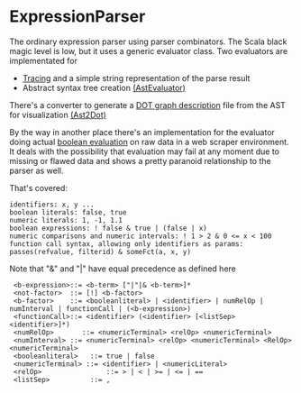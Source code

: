 # ExpressionParser

The ordinary expression parser using parser combinators. The Scala black magic level is low, but it uses a generic evaluator class. Two evaluators are implementated for

* [Tracing](https://github.com/curiosag/expressionparser/blob/master/src/org/cg/scala/expressionparser/ExprEvaluator.scala) and a simple string representation of the parse result
* Abstract syntax tree creation [(AstEvaluator)](https://github.com/curiosag/expressionparser/blob/master/src/org/cg/scala/expressionparser/AstEvaluator.scala)

There's a converter to generate a [DOT graph description](http://www.graphviz.org/Documentation.php) file from the AST for visualization [(Ast2Dot)](https://github.com/curiosag/expressionparser/blob/master/src/org/cg/scala/expressionparser/Ast2Dot.scala)

By the way in another place there's an implementation for the evaluator doing actual [boolean evaluation](https://github.com/curiosag/AdScraperExpressionFilter/blob/master/src/org/cg/adscraper/exprFilter/ExprContextAdScraper.scala) on raw data in a web scraper environment. It deals with the possibility that evaluation may fail at any moment due to missing or flawed data and shows a pretty paranoid relationship to the parser as well.

That's covered:
    
    identifiers: x, y ...
    boolean literals: false, true
    numeric literals: 1, -1, 1.1 
    boolean expressions: ! false & true | (false | x)
    numeric comparisons and numeric intervals: ! 1 > 2 & 0 <= x < 100
    function call syntax, allowing only identifiers as params: passes(refvalue, filterid) & someFct(a, x, y)
    
Note that "&" and "|" have equal precedence as defined here

     <b-expression>::= <b-term> ["|"|& <b-term>]*
     <not-factor>  ::= [!] <b-factor>
     <b-factor>    ::= <booleanliteral> | <identifier> | numRelOp | numInterval | functionCall | (<b-expression>) 
     <functionCall>::= <identifier> (<identifier> [<listSep> <identifier>]*)
     <numRelOp> 	  ::= <numericTerminal> <relOp> <numericTerminal>
     <numInterval> ::= <numericTerminal> <relOp> <numericTerminal> <RelOp> <numericTerminal>
     <booleanliteral>   ::= true | false 
     <numericTerminal> ::= <identifier> | <numericLiteral>
     <relOp>				::= > | < | >= | <= | ==
     <listSep>			::= ,
